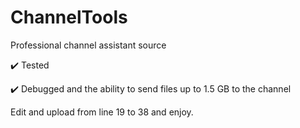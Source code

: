 # ChannelTools

Professional channel assistant source

✔️ Tested

✔️ Debugged and the ability to send files up to 1.5 GB to the channel

Edit and upload from line 19 to 38 and enjoy.
